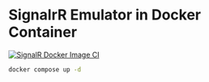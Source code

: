 # SignalrR Emulator in Docker Container

[![SignalR Docker Image CI](https://github.com/glensouza/corona-pageant-2023/actions/workflows/signalr-docker-publish.yml/badge.svg)](https://github.com/glensouza/corona-pageant-2023/actions/workflows/signalr-docker-publish.yml)

```bash
docker compose up -d
```
